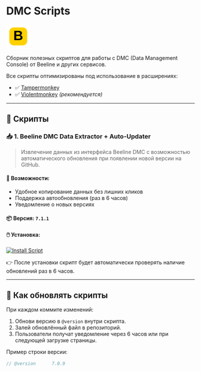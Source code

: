 # DMC Scripts

![Beeline DMC Script Icon](https://raw.githubusercontent.com/zOnVolga/DMC_scripts/main/icon-beeline.svg)

Сборник полезных скриптов для работы с DMC (Data Management Console) от Beeline и других сервисов.

Все скрипты оптимизированы под использование в расширениях:
- ✅ [Tampermonkey](https://www.tampermonkey.net/)
- ✅ [Violentmonkey](https://violentmonkey.github.io/) *(рекомендуется)*

---

## 🧩 Скрипты

### 📥 1. Beeline DMC Data Extractor + Auto-Updater

> Извлечение данных из интерфейса Beeline DMC с возможностью автоматического обновления при появлении новой версии на GitHub.

#### 🔧 Возможности:
- Удобное копирование данных без лишних кликов
- Поддержка автообновления (раз в 6 часов)
- Уведомление о новых версиях

#### 📦 Версия: `7.1.1`

#### 🖱️ Установка:
[![Install Script](https://img.shields.io/badge/-Установить-success)](https://raw.githubusercontent.com/zOnVolga/DMC_scripts/main/Beeline%20DMC%20Data%20Extractor.js)

👉 После установки скрипт будет автоматически проверять наличие обновлений раз в 6 часов.

---

## 🔄 Как обновлять скрипты

При каждом коммите изменений:
1. Обнови версию в `@version` внутри скрипта.
2. Залей обновлённый файл в репозиторий.
3. Пользователи получат уведомление через 6 часов или при следующей загрузке страницы.

Пример строки версии:
```js
// @version      7.0.9
